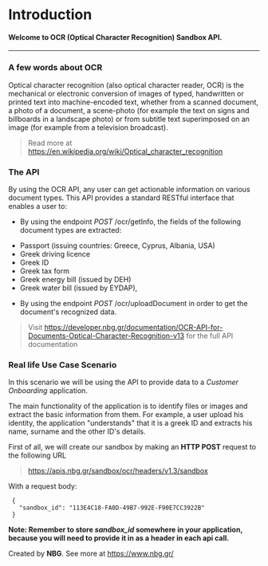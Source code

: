 # **Introduction**
#### Welcome to OCR (Optical Character Recognition) Sandbox API.

------------------------------------------------------------------------------------------
### A few words about OCR
Optical character recognition (also optical character reader, OCR) is the mechanical or electronic conversion of images of typed, handwritten or printed text into machine-encoded text, whether from a scanned document, a photo of a document, a scene-photo (for example the text on signs and billboards in a landscape photo) or from subtitle text superimposed on an image (for example from a television broadcast).

> Read more at https://en.wikipedia.org/wiki/Optical_character_recognition

### The API
By using the OCR API, any user can get actionable information on various document types.
This API provides a standard RESTful interface that enables a user to:

* By using the endpoint _POST_ /ocr/getInfo, the fields of the following document types are extracted: 
-  Passport (issuing countries: Greece, Cyprus, Albania, USA)
-  Greek driving licence
-  Greek ID
-  Greek tax form
-  Greek energy bill (issued by DEH)
-  Greek water bill (issued by EYDAP),

* By using the endpoint _POST_ /ocr/uploadDocument in order to get the document's recognized data. 

> Visit https://developer.nbg.gr/documentation/OCR-API-for-Documents-Optical-Character-Recognition-v13
> for the full API documentation

### Real life Use Case Scenario
In this scenario we will be using the API to provide data to a *Customer Onboarding* application.

The main functionality of the application is to identify files or images and extract the basic information from them. For example, a user upload his identity, the application "understands" that it is a greek ID and extracts his name, surname and the other ID's details.

First of all, we will create our sandbox by making an **HTTP POST** request to the following URL
> https://apis.nbg.gr/sandbox/ocr/headers/v1.3/sandbox

With a request body:
```
 {
   "sandbox_id": "113E4C18-FA0D-49B7-992E-F90E7CC3922B"
 }
``` 


**Note: Remember to store *sandbox_id* somewhere in your application, because you will need to provide it in as a header
in each api call.**

Created by **NBG**. 
See more at https://www.nbg.gr/ 

